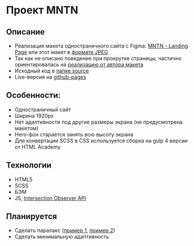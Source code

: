 # Проект MNTN
## Описание
* Реализация макета одностраничного сайта с Figma: [MNTN - Landing Page](https://www.figma.com/community/file/788675347108478517/mntn-landing-page) или этот макет в [формате JPEG](maket.jpg)
* Так как не описано поведение при прокрутке страницы, частично ориентировалась на [реализацию от автора макета](https://mntn.krystonschwarze.com)
* Исходный код в [папке source](source)
* Live-версия на [github-pages](https://nicae-dev.github.io/mntn)

## Особенности:
* Одностраничный сайт
* Ширина 1920px
* Нет адаптивности под другие размеры экрана (не предусмотрена макетом)
* Hero-фон старается занять всю высоту экрана
* Для конвертации SCSS в CSS используется сборка на gulp 4 версии от HTML Academy

## Технологии
* HTML5
* SCSS
* БЭМ
* JS, [Intersection Observer API](https://developer.mozilla.org/ru/docs/Web/API/Intersection_Observer_API)

## Планируется
* Сделать паралакс ([пример 1](https://htmlacademy.ru/blog/css/parallax), [пример 2](https://github.com/KiaanCastillo/Pure-CSS-Multilayer-Parallax))
* Сделать минимальную адаптивность
